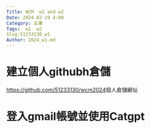 ```yaml
---
Title: WCM  w1 and w2
Date: 2024-02-19 4:00
Category: 五專
Tags:  w1  w2
Slug:51233130_w1
Author: 2024_w1.md
---
```



#  建立個人githubh倉儲



<https://github.com/51233130/wcm2024>個人倉儲網址



#  登入gmail帳號並使用Catgpt



